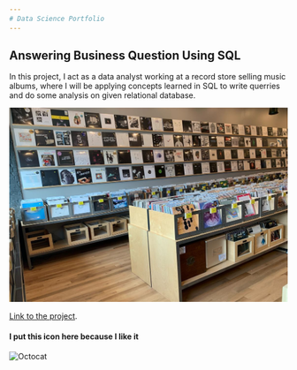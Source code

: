 ```yaml
---
# Data Science Portfolio
---
```


## Answering Business Question Using SQL

In this project, I act as a data analyst working at a record store selling music albums, where I will be applying concepts learned in SQL to write querries and do some analysis on given relational database.

<center><img src="assets/images/img-5493-jpeg-1650053652.jpg"/></center>

[Link to the project](https://github.com/bchukt/Answering-Business-Questions-Using-SQL/blob/master/Answering%20Business%20Questions%20Using%20SQL.ipynb).

#### I put this icon here because I like it

![Octocat](https://github.githubassets.com/images/icons/emoji/octocat.png)
